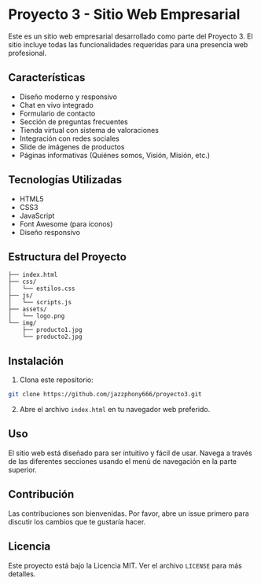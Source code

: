 # Proyecto 3 - Sitio Web Empresarial

Este es un sitio web empresarial desarrollado como parte del Proyecto 3. El sitio incluye todas las funcionalidades requeridas para una presencia web profesional.

## Características

- Diseño moderno y responsivo
- Chat en vivo integrado
- Formulario de contacto
- Sección de preguntas frecuentes
- Tienda virtual con sistema de valoraciones
- Integración con redes sociales
- Slide de imágenes de productos
- Páginas informativas (Quiénes somos, Visión, Misión, etc.)

## Tecnologías Utilizadas

- HTML5
- CSS3
- JavaScript
- Font Awesome (para iconos)
- Diseño responsivo

## Estructura del Proyecto

```
├── index.html
├── css/
│   └── estilos.css
├── js/
│   └── scripts.js
├── assets/
│   └── logo.png
└── img/
    ├── producto1.jpg
    └── producto2.jpg
```

## Instalación

1. Clona este repositorio:
```bash
git clone https://github.com/jazzphony666/proyecto3.git
```

2. Abre el archivo `index.html` en tu navegador web preferido.

## Uso

El sitio web está diseñado para ser intuitivo y fácil de usar. Navega a través de las diferentes secciones usando el menú de navegación en la parte superior.

## Contribución

Las contribuciones son bienvenidas. Por favor, abre un issue primero para discutir los cambios que te gustaría hacer.

## Licencia

Este proyecto está bajo la Licencia MIT. Ver el archivo `LICENSE` para más detalles. 